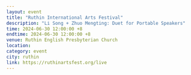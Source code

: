 ```yaml
---
layout: event
title: "Ruthin International Arts Festival"
description: "Li Song + Zhuo Mengting: Duet for Portable Speakers"
time: 2024-06-30 12:00:00 +8
endtime: 2024-06-30 12:00:00 +8
venue: Ruthin English Presbyterian Church
location:
category: event
city: ruthin
link: https://ruthinartsfest.org/live
---
```

